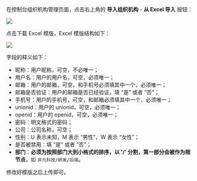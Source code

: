 <IntegrationDetailCard title="使用 Excel 导入组织机构">

在控制台组织机构管理页面，点击右上角的 **导入组织机构** - **从 Excel 导入** 按钮：

![](~@imagesZhCn/guides/org/import-from-excel.jpg)

点击下载 Excel 模版，Excel 模版结构如下：

![](~@imagesZhCn/guides/org/excel-template.jpg)

字段的释义如下：

- 昵称：用户昵称，可空，不必唯一；
- 用户名：用户的用户名，可空，必须唯一；
- 邮箱：用户的邮箱，可空，和手机号必须填其中一个，必须唯一；
- 邮箱是否验证：用户的邮箱是否已经验证，填 “是” 或者 “否”；
- 手机号：用户的手机号，可空，和邮箱必须填其中一个，必须唯一；
- unionid：用户的 unionid，可空，必须唯一；
- openid：用户的 openid，可空，必须唯一；
- 密码：明文格式的密码；
- 公司：公司名称，可空；
- 性别：U 表示未知，M 表示 “男性”，W 表示 “女性”；
- 是否被禁用：填 “是” 或者 “否”；
- **部门**：**必须为按照部门大到小格式的排序，以 '/' 分割，第一部分会被作为根节点**，如 `非凡科技/研发/后端`。

修改好模版之后上传即可。

</IntegrationDetailCard>